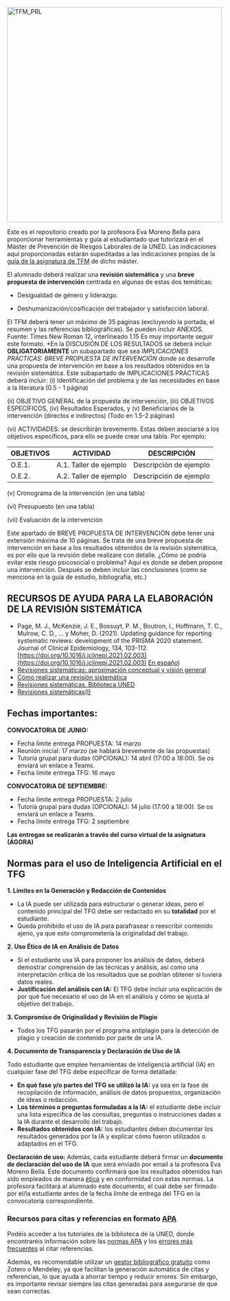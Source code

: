 <img width="500" alt="TFM_PRL" src="https://github.com/user-attachments/assets/0b97ea77-df0b-4867-8374-ee195c063cdb" />

Este es el repositorio creado por la profesora Eva Moreno Bella para proporcionar herramientas y guía al estudiantado que tutorizará en el Máster de Prevención de Riesgos Laborales de la UNED. Las indicaciones aquí proporcionadas estarán supeditadas a las indicaciones propias de la [guía de la asignatura de TFM](https://www.uned.es/universidad/inicio/intranet-general/estudios/masteres/guia-unica-masterpos.html?codAsignatura=22207124&idContenido=1) de dicho máster.

El alumnado deberá realizar una **revisión sistemática** y una **breve propuesta de intervención** centrada en algunas de estas dos temáticas:

- Desigualdad de género y liderazgo.

- Deshumanización/cosificación del trabajador y satisfacción laboral.

El TFM deberá tener un máximo de 35 páginas (excluyendo la portada, el resumen y las referencias bibliográficas). Se pueden incluir ANEXOS. Fuente: Times New Roman 12, interlineado 1.15
Es muy importante seguir este formato.
*En la DISCUSIÓN DE LOS RESULTADOS se deberá incluir **OBLIGATORIAMENTE** un subapartado que sea *IMPLICACIONES PRÁCTICAS: BREVE PROPUESTA DE INTERVENCIÓN* donde se desarrolle una propuesta de intervención en base a los resultados obtenidos en la revisión sistemática. Este subapartado de IMPLICACIONES PRÁCTICAS deberá incluir:
(i) Identificación del problema y de las necesidades en base a la literatura (0.5 - 1 página)

(ii) OBJETIVO GENERAL de la propuesta de intervención, (iii) OBJETIVOS ESPECÍFICOS, (iv) Resultados Esperados, y (v) Beneficiarios de la intervención (directos e indirectos) (Todo en 1.5-2 páginas)

(vi) ACTIVIDADES: se describirán brevemente. Estas deben asociarse a los objetivos específicos, para ello se puede crear una tabla. Por ejemplo:

| OBJETIVOS  | ACTIVIDAD |  DESCRIPCIÓN |
| ------------- | ------------- | ------------- |
| O.E.1.  | A.1. Taller de ejemplo  | Descripción de ejemplo  |
| O.E.2.  | A.2. Taller de ejemplo  | Descripción de ejemplo  |

(v) Cronograma de la intervención (en una tabla)

(vi) Presupuesto (en una tabla)

(vii) Evaluación de la intervención
 
Este apartado de BREVE PROPUESTA DE INTERVENCIÓN debe tener una extensión máxima de 10 páginas. Se trata de una breve propuesta de intervención en base a los resultados obtenidos de la revisión sistemática, es por ello que la revisión debe realizare con detalle. ¿Cómo se podría evitar este riesgo psicosocial o problema? Aquí es donde se deben propone una intervención. Después se deben incluir las conclusiones (como se menciona en la guía de estudio, bibliografía, etc.)


## RECURSOS DE AYUDA PARA LA ELABORACIÓN DE LA REVISIÓN SISTEMÁTICA

- Page, M. J., McKenzie, J. E., Bossuyt, P. M., Boutron, I., Hoffmann, T. C., Mulrow, C. D., ... y Moher, D. (2021). Updating guidance for reporting systematic reviews: development of the PRISMA 2020 statement. Journal of Clinical Epidemiology, 134, 103-112. [https://doi.org/10.1016/j.jclinepi.2021.02.003](https://doi.org/10.1016/j.jclinepi.2021.02.003) [En español](https://www.sciencedirect.com/science/article/pii/S0300893221002748?via%3Dihub)
- [Revisiones sistemáticas: aproximación conceptual y visión general](https://canal.uned.es/video/5a6f5d8bb1111fbb048b456a)
- [Cómo realizar una revisión sistemática](https://canal.uned.es/video/6399c39eae6c222d926de9d2)
- [Revisiones sistemáticas. Biblioteca UNED](https://canal.uned.es/video/5a6f5d8bb1111fbb048b456f)
- [Revisiones sistemáticas(I)](https://www.youtube.com/watch?v=Mj0ogwRo3uI&t=1s)



## Fechas importantes:
**CONVOCATORIA DE JUNIO:**
- Fecha límite entrega PROPUESTA: 14 marzo
- Reunión inicial: 17 marzo (se hablará brevemente de las propuestas)
- Tutoría grupal para dudas (OPCIONAL): 14 abril (17:00 a 18:00). Se os enviará un enlace a Teams.
- Fecha límite entrega TFG: 16 mayo

**CONVOCATORIA DE SEPTIEMBRE:**
- Fecha límite entrega PROPUESTA: 2 julio
- Tutoría grupal para dudas (OPCIONAL): 14 julio (17:00 a 18:00). Se os enviará un enlace a Teams.
- Fecha límite entrega TFG: 2 septiembre

**Las entregas se realizarán a través del curso virtual de la asignatura (ÁGORA)**

## Normas para el uso de Inteligencia Artificial en el TFG
**1.	Límites en la Generación y Redacción de Contenidos**
- La IA puede ser utilizada para estructurar o generar ideas, pero el contenido principal del TFG debe ser redactado en su **totalidad** por el estudiante.
- Queda prohibido el uso de IA para parafrasear o reescribir contenido ajeno, ya que esto comprometería la originalidad del trabajo.

**2.	Uso Ético de IA en Análisis de Datos**
- Si el estudiante usa IA para proponer los análisis de datos, deberá demostrar comprensión de las técnicas y análisis, así como una interpretación crítica de los resultados que se podrían obtener si tuviera datos reales.
- **Justificación del análisis con IA:** El TFG debe incluir una explicación de por qué fue necesario el uso de IA en el análisis y cómo se ajusta al objetivo del trabajo.

**3.	Compromiso de Originalidad y Revisión de Plagio**
- Todos los TFG pasarán por el programa antiplagio para la detección de plagio y creación de contenido por parte de una IA.

**4.	Documento de Transparencia y Declaración de Uso de IA**

Todo estudiante que emplee herramientas de inteligencia artificial (IA) en cualquier fase del TFG debe especificar de forma detallada:
- **En qué fase y/o partes del TFG se utilizó la IA:** ya sea en la fase de recopilación de información, análisis de datos propuestos, organización de ideas o redacción.
- **Los términos o preguntas formuladas a la IA:** el estudiante debe incluir una lista específica de las consultas, preguntas o instrucciones dadas a la IA durante el desarrollo del trabajo.
- **Resultados obtenidos con IA:** los estudiantes deben documentar los resultados generados por la IA y explicar cómo fueron utilizados o adaptados en el TFG.
  
**Declaración de uso:** Además, cada estudiante deberá firmar un **documento de declaración del uso de IA** que será enviado por email a la profesora Eva Moreno Bella. Este documento confirmará que los resultados obtenidos han sido empleados de manera [ética](https://www.uned.es/universidad/inicio/institucional/areas-direccion/vicerrectorados/innovacion/iaeducativa.html) y en conformidad con estas normas. La profesora facilitará al alumnado este documento, el cual debe ser firmado por el/la estudiante antes de la fecha límite de entrega del TFG en la convocatoria correspondiente.

### **Recursos para citas y referencias en formato [APA](https://normas-apa.org/)**  

Podéis acceder a los tutoriales de la biblioteca de la UNED, donde encontraréis información sobre las [normas APA](https://www.youtube.com/watch?v=gTURFhZkoIs) y los [errores más frecuentes](https://www.youtube.com/watch?v=Hxagy2iZDng) al citar referencias.  

Además, es recomendable utilizar un [gestor bibliográfico gratuito](https://www.youtube.com/watch?v=4CaVpuyFeB4) como Zotero o Mendeley, ya que facilitan la generación automática de citas y referencias, lo que ayuda a ahorrar tiempo y reducir errores. Sin embargo, es importante revisar siempre las citas generadas para asegurarse de que sean correctas.
